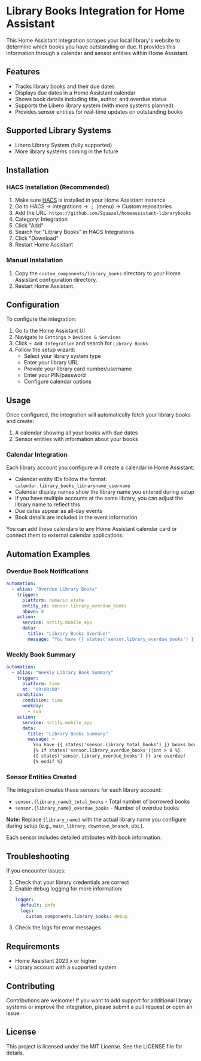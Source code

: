 # Library Books Integration for Home Assistant

This Home Assistant integration scrapes your local library's website to determine which books you have outstanding or due. It provides this information through a calendar and sensor entities within Home Assistant.

## Features

- Tracks library books and their due dates
- Displays due dates in a Home Assistant calendar
- Shows book details including title, author, and overdue status
- Supports the Libero library system (with more systems planned)
- Provides sensor entities for real-time updates on outstanding books

## Supported Library Systems

- Libero Library System (fully supported)
- More library systems coming in the future

## Installation

### HACS Installation (Recommended)

1. Make sure [HACS](https://hacs.xyz/) is installed in your Home Assistant instance
2. Go to HACS → Integrations → ⋮ (menu) → Custom repositories
3. Add the URL: `https://github.com/Squazel/homeassistant-librarybooks`
4. Category: Integration
5. Click "Add"
6. Search for "Library Books" in HACS Integrations
7. Click "Download"
8. Restart Home Assistant

### Manual Installation

1. Copy the `custom_components/library_books` directory to your Home Assistant configuration directory.
2. Restart Home Assistant.

## Configuration

To configure the integration:

1. Go to the Home Assistant UI
2. Navigate to `Settings` > `Devices & Services`
3. Click `+ Add Integration` and search for `Library Books`
4. Follow the setup wizard:
   - Select your library system type
   - Enter your library URL
   - Provide your library card number/username
   - Enter your PIN/password
   - Configure calendar options

## Usage

Once configured, the integration will automatically fetch your library books and create:

1. A calendar showing all your books with due dates
2. Sensor entities with information about your books

### Calendar Integration

Each library account you configure will create a calendar in Home Assistant:

- Calendar entity IDs follow the format: `calendar.library_books_libraryname_username`
- Calendar display names show the library name you entered during setup
- If you have multiple accounts at the same library, you can adjust the library name to reflect this
- Due dates appear as all-day events
- Book details are included in the event information

You can add these calendars to any Home Assistant calendar card or connect them to external calendar applications.

## Automation Examples

### Overdue Book Notifications
```yaml
automation:
  - alias: "Overdue Library Books"
    trigger:
      platform: numeric_state
      entity_id: sensor.library_overdue_books
      above: 0
    action:
      service: notify.mobile_app
      data:
        title: "Library Books Overdue!"
        message: "You have {{ states('sensor.library_overdue_books') }} overdue books"
```

### Weekly Book Summary
```yaml
automation:
  - alias: "Weekly Library Book Summary"
    trigger:
      platform: time
      at: "09:00:00"
    condition:
      condition: time
      weekday:
        - sun
    action:
      service: notify.mobile_app
      data:
        title: "Library Books Summary"
        message: >
          You have {{ states('sensor.library_total_books') }} books borrowed.
          {% if states('sensor.library_overdue_books')|int > 0 %}
          {{ states('sensor.library_overdue_books') }} are overdue!
          {% endif %}
```

### Sensor Entities Created

The integration creates these sensors for each library account:

- `sensor.{library_name}_total_books` - Total number of borrowed books
- `sensor.{library_name}_overdue_books` - Number of overdue books

**Note:** Replace `{library_name}` with the actual library name you configure during setup (e.g., `main_library`, `downtown_branch`, etc.).

Each sensor includes detailed attributes with book information.

## Troubleshooting

If you encounter issues:

1. Check that your library credentials are correct
2. Enable debug logging for more information:
   ```yaml
   logger:
     default: info
     logs:
       custom_components.library_books: debug
   ```
3. Check the logs for error messages

## Requirements

- Home Assistant 2023.x or higher
- Library account with a supported system

## Contributing

Contributions are welcome! If you want to add support for additional library systems or improve the integration, please submit a pull request or open an issue.

## License

This project is licensed under the MIT License. See the LICENSE file for details.